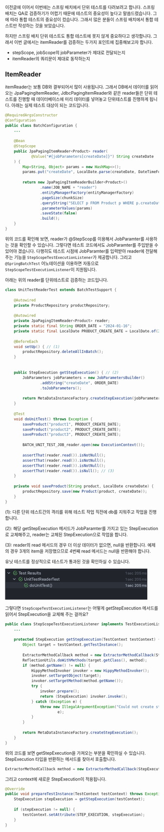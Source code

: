 이전글에 이어서 이번에는 스프링 배치에서 단위 테스트를 다려보려고 합니다. 스프링 배치는 QA로 검증하기가 어렵기 때문에 테스트의 중요성이 높다고 
말씀드렸습니다. 그에 따라 통합 테스트의 중요성이 컸습니다. 그래서 많은 분들이 스프링 배치에서 통합 테스트만 작성하는 것을 보았습니다. 

하지만 스프링 배치 단위 테스트도 통합 테스트에 못지 않게 중요하다고 생각합니다. 그래서 이번 글에서는 itemReader를 검증하는 두가지 포인트에 집중해보고자 합니다.
- stepScope, jobScope의 jobParameter가 제대로 전달되는지
- itemReader의 쿼리문이 제대로 동작하는지 

## ItemReader
itemReader는 보통 DB와 결부되어서 많이 사용됩니다. 그래서 DB에서 데이터를 읽어오는 JpaPagingItemReader, JdbcPagingItemReader와 같은 reader들은 단위 테스트를 
진행할 때 데이터베이스에 미리 데이터를 넣어놓고 단위테스트를 진행하게 됩니다. 아래는 실제 테스트 대상이 되는 코드입니다. 
```java
@RequiredArgsConstructor
@Configuration
public class BatchConfiguration {
    ...
    
    @Bean
    @StepScope
    public JpaPagingItemReader<Product> reader(
            @Value("#{jobParameters[createDate]}") String createDate
    ) {
        Map<String, Object> params = new HashMap<>();
        params.put("createDate", LocalDate.parse(createDate, DateTimeFormatter.ofPattern("yyyy-MM-dd")));
    
        return new JpaPagingItemReaderBuilder<Product>()
                .name(JOB_NAME + "reader")
                .entityManagerFactory(entityManagerFactory)
                .pageSize(chunkSize)
                .queryString("SELECT p FROM Product p WHERE p.createDate =:createDate")
                .parameterValues(params)
                .saveState(false) 
                .build();
    }
}
```

위의 코드를 확인해 보면, reader가 @StepScop를 이용해서 JobParamter를 사용하는 것을 확인할 수 있습니다. 그렇다면 테스트 코드에서도 JobParamter를 주입받을 수 있어야 겠습니다. 
다행히도 테스트 시점에 JobParamter를 입력받아 reader에 전달해주는 기능을 ```StepScopeTestExecutionListener```가 제공합니다.
그리고 ```@SpringBatchTest``` 어노테이션을 이용하면 자동으로 ```StepScopeTestExecutionListener```이 지원됩니다. 

아래는 위의 reader를 단위테스트로 검증하는 코드입니다. 
```java
class UnitTestReaderTest extends BatchTestSupport {

	@Autowired
	private ProductRepository productRepository;

	@Autowired
	private JpaPagingItemReader<Product> reader;
	private static final String ORDER_DATE = "2024-01-16";
	private static final LocalDate PRODUCT_CREATE_DATE = LocalDate.of(2024, 1, 16);

	@BeforeEach
	void setUp() { // (1)
		productRepository.deleteAllInBatch();
	}


	public StepExecution getStepExecution() { // (2)
		JobParameters jobParameters = new JobParametersBuilder()
				.addString("createDate", ORDER_DATE)
				.toJobParameters();

		return MetaDataInstanceFactory.createStepExecution(jobParameters);
	}

	@Test
	void doUnitTest() throws Exception {
		saveProduct("product1", PRODUCT_CREATE_DATE);
		saveProduct("product2", PRODUCT_CREATE_DATE);
		saveProduct("product3", PRODUCT_CREATE_DATE);

		BATCH_UNIT_TEST_JOB_reader.open(new ExecutionContext());

		assertThat(reader.read()).isNotNull();
		assertThat(reader.read()).isNotNull();
		assertThat(reader.read()).isNotNull();
		assertThat(reader.read()).isNull(); // (3)
	}

	private void saveProduct(String product, LocalDate createDate) {
		productRepository.save(new Product(product, createDate));
	}
}
```
(1): 다른 단위 테스트간의 격리를 위해 테스트 작업 직전에 db를 지워주고 작업을 진행합니다. 

(2): 해당 getStepExecution 메서드가 JobParamter를 가지고 있는 StepExecution로 교체해주고, reader는 교체된 StepExecution으로 작업을 합니다.

(3): reader의 read 메서드의 경우 더 이상 데이터가 없으면, null을 반환합니다. 예제의 경우 3개의 item을 저장했으므로 4번째 read 메서드는 null을 반환해야 합니다. 

유닛 테스트를 정상적으로 테스트가 통과된 것을 확인하실 수 있습니다. 

![img.png](images/img.png)

그렇다면 ```StepScopeTestExecutionListener```는 어떻게 getStepExecution 메서드를 읽어서 StepExecution을 교체해 주는 걸까요? 
```java
public class StepScopeTestExecutionListener implements TestExecutionListener {
    ...

	protected StepExecution getStepExecution(TestContext testContext) {
		Object target = testContext.getTestInstance();

		ExtractorMethodCallback method = new ExtractorMethodCallback(StepExecution.class, "getStepExecution");
		ReflectionUtils.doWithMethods(target.getClass(), method);
		if (method.getName() != null) {
			HippyMethodInvoker invoker = new HippyMethodInvoker();
			invoker.setTargetObject(target);
			invoker.setTargetMethod(method.getName());
			try {
				invoker.prepare();
				return (StepExecution) invoker.invoke();
			} catch (Exception e) {
				throw new IllegalArgumentException("Could not create step execution from method: " + method.getName(),
						e);
			}
		}

		return MetaDataInstanceFactory.createStepExecution();
	}
}
```
위의 코드를 보면 getStepExecution을 가져오는 부분을 확인하실 수 있습니다. StepExecution 타입을 반환하는 메서드를 찾아서 호출합니다. 
```java
ExtractorMethodCallback method = new ExtractorMethodCallback(StepExecution.class, "getStepExecution");
```
그리고 context에 새로운 StepExecution이 적용됩니다. 
```java
@Override
public void prepareTestInstance(TestContext testContext) throws Exception {
    StepExecution stepExecution = getStepExecution(testContext);

    if (stepExecution != null) {
        testContext.setAttribute(STEP_EXECUTION, stepExecution);
    }
}
```
